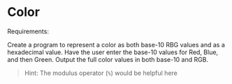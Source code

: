 # Color

Requirements:

Create a program to represent a color as both base-10 RBG values and as a hexadecimal value. Have the user enter the base-10 values for Red, Blue, and then Green. Output the full color values in both base-10 and RGB.

> Hint: The modulus operator (`%`) would be helpful here

